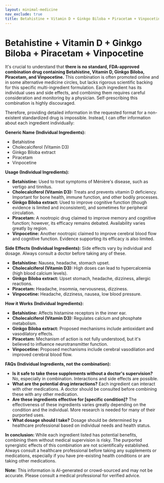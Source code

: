```yaml
---
layout: minimal-medicine
nav_exclude: true
title: Betahistine + Vitamin D + Ginkgo Biloba + Piracetam + Vinpocetine
---
```


# Betahistine + Vitamin D + Ginkgo Biloba + Piracetam + Vinpocetine

It's crucial to understand that **there is no standard, FDA-approved combination drug containing Betahistine, Vitamin D, Ginkgo Biloba, Piracetam, and Vinpocetine.**  This combination is often promoted online and in some alternative medicine circles, but lacks rigorous scientific backing for this specific multi-ingredient formulation.  Each ingredient has its individual uses and side effects, and combining them requires careful consideration and monitoring by a physician.  Self-prescribing this combination is highly discouraged.


Therefore, providing detailed information in the requested format for a non-existent standardized drug is impossible.  Instead, I can offer information about each ingredient individually:


**Generic Name (Individual Ingredients):**

* Betahistine
* Cholecalciferol (Vitamin D3)
* Ginkgo Biloba extract
* Piracetam
* Vinpocetine


**Usage (Individual Ingredients):**

* **Betahistine:**  Used to treat symptoms of Ménière's disease, such as vertigo and tinnitus.
* **Cholecalciferol (Vitamin D3):**  Treats and prevents vitamin D deficiency. Important for bone health, immune function, and other bodily processes.
* **Ginkgo Biloba extract:**  Used to improve cognitive function (though evidence is limited and inconsistent), and sometimes for peripheral circulation.
* **Piracetam:**  A nootropic drug claimed to improve memory and cognitive function; however, its efficacy remains debated.  Availability varies greatly by region.
* **Vinpocetine:**  Another nootropic claimed to improve cerebral blood flow and cognitive function. Evidence supporting its efficacy is also limited.


**Side Effects (Individual Ingredients):**  Side effects vary by individual and dosage.  Always consult a doctor before taking any of these.

* **Betahistine:** Nausea, headache, stomach upset.
* **Cholecalciferol (Vitamin D3):**  High doses can lead to hypercalcemia (high blood calcium levels).
* **Ginkgo Biloba extract:**  Upset stomach, headache, dizziness, allergic reactions.
* **Piracetam:**  Headache, insomnia, nervousness, dizziness.
* **Vinpocetine:**  Headache, dizziness, nausea, low blood pressure.


**How it Works (Individual Ingredients):**

* **Betahistine:**  Affects histamine receptors in the inner ear.
* **Cholecalciferol (Vitamin D3):**  Regulates calcium and phosphate metabolism.
* **Ginkgo Biloba extract:**  Proposed mechanisms include antioxidant and vasodilatory effects.
* **Piracetam:**  Mechanism of action is not fully understood, but it's believed to influence neurotransmitter function.
* **Vinpocetine:**  Proposed mechanisms include cerebral vasodilation and improved cerebral blood flow.


**FAQs (Individual Ingredients, not the combination):**

* **Is it safe to take these supplements without a doctor's supervision?** No, especially in combination.  Interactions and side effects are possible.
* **What are the potential drug interactions?**  Each ingredient can interact with other medications. A doctor should be consulted before combining these with any other medication.
* **Are these ingredients effective for [specific condition]?** The effectiveness of these ingredients varies greatly depending on the condition and the individual.  More research is needed for many of their purported uses.
* **What dosage should I take?** Dosage should be determined by a healthcare professional based on individual needs and health status.


**In conclusion:**  While each ingredient listed has potential benefits,  combining them without medical supervision is risky.  The purported synergistic effects of this combination are not scientifically established.  Always consult a healthcare professional before taking any supplements or medications, especially if you have pre-existing health conditions or are taking other medications.


**Note:** This information is AI-generated or crowd-sourced and may not be accurate. Please consult a medical professional for verified advice.